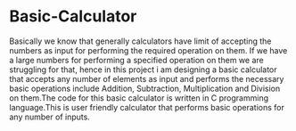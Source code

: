 # Basic-Calculator
Basically we know that generally calculators have limit of accepting the numbers as input for performing the required operation on them. If we have a large numbers for performing a specified operation on them we are struggling for that, hence in this project i am designing a basic calculator that accepts any number of elements as input and performs the necessary basic  operations include Addition, Subtraction, Multiplication and Division on them.The code for this basic calculator is written in C programming language.This is user friendly calculator that performs basic operations for any number of inputs.
